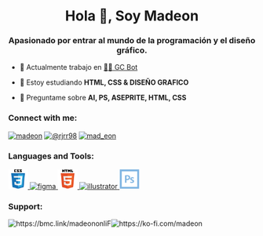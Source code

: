 <h1 align="center">Hola 👋, Soy Madeon</h1>
<h3 align="center">Apasionado por entrar al mundo de la programación y el diseño gráfico.</h3>

- 🔭 Actualmente trabajo en [👨‍💻 GC Bot](http://discord.com/oauth2/authorize?client_id=933785571489353738&permissions=536870382718&scope=bot%20applications.commands)

- 🌱 Estoy estudiando **HTML, CSS & DISEÑO GRAFICO**

- 💬 Preguntame sobre **AI, PS, ASEPRITE, HTML, CSS**

<h3 align="left">Connect with me:</h3>
<p align="left">
<a href="https://fb.com/madeon" target="blank"><img align="center" src="https://raw.githubusercontent.com/rahuldkjain/github-profile-readme-generator/master/src/images/icons/Social/facebook.svg" alt="madeon" height="30" width="40" /></a>
<a href="https://instagram.com/@rjrr98" target="blank"><img align="center" src="https://raw.githubusercontent.com/rahuldkjain/github-profile-readme-generator/master/src/images/icons/Social/instagram.svg" alt="@rjrr98" height="30" width="40" /></a>
<a href="https://discord.gg/mad_eon" target="blank"><img align="center" src="https://raw.githubusercontent.com/rahuldkjain/github-profile-readme-generator/master/src/images/icons/Social/discord.svg" alt="mad_eon" height="30" width="40" /></a>
</p>

<h3 align="left">Languages and Tools:</h3>
<p align="left"> <a href="https://www.w3schools.com/css/" target="_blank" rel="noreferrer"> <img src="https://raw.githubusercontent.com/devicons/devicon/master/icons/css3/css3-original-wordmark.svg" alt="css3" width="40" height="40"/> </a> <a href="https://www.figma.com/" target="_blank" rel="noreferrer"> <img src="https://www.vectorlogo.zone/logos/figma/figma-icon.svg" alt="figma" width="40" height="40"/> </a> <a href="https://www.w3.org/html/" target="_blank" rel="noreferrer"> <img src="https://raw.githubusercontent.com/devicons/devicon/master/icons/html5/html5-original-wordmark.svg" alt="html5" width="40" height="40"/> </a> <a href="https://www.adobe.com/in/products/illustrator.html" target="_blank" rel="noreferrer"> <img src="https://www.vectorlogo.zone/logos/adobe_illustrator/adobe_illustrator-icon.svg" alt="illustrator" width="40" height="40"/> </a> <a href="https://www.photoshop.com/en" target="_blank" rel="noreferrer"> <img src="https://raw.githubusercontent.com/devicons/devicon/master/icons/photoshop/photoshop-line.svg" alt="photoshop" width="40" height="40"/> </a> </p>

<h3 align="left">Support:</h3>
<p><a href="https://www.buymeacoffee.com/https://bmc.link/madeononliF"> <img align="left" src="https://cdn.buymeacoffee.com/buttons/v2/default-yellow.png" height="50" width="210" alt="https://bmc.link/madeononliF" /></a><a href="https://ko-fi.com/https://ko-fi.com/madeon"> <img align="left" src="https://cdn.ko-fi.com/cdn/kofi3.png?v=3" height="50" width="210" alt="https://ko-fi.com/madeon" /></a></p><br><br>
